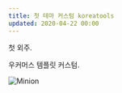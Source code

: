 ```yaml
---
title: 첫 테마 커스텀 koreatools
updated: 2020-04-22 00:00
---
```


첫 외주.

우커머스 템플릿 커스텀.

![Minion](http://octodex.github.com/images/minion.png)